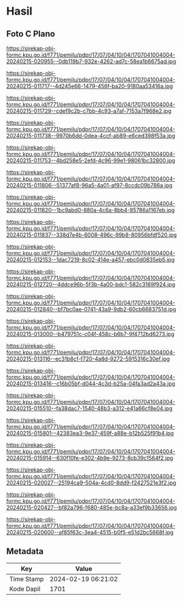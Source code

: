 # Hasil

## Foto C Plano

https://sirekap-obj-formc.kpu.go.id/f771/pemilu/pdpr/17/07/04/10/04/1707041004004-20240215-020955--0db119b7-932e-4262-ad7c-58ea1b6675ad.jpg

https://sirekap-obj-formc.kpu.go.id/f771/pemilu/pdpr/17/07/04/10/04/1707041004004-20240215-011717--4d245e66-1479-456f-ba20-9180aa53416a.jpg

https://sirekap-obj-formc.kpu.go.id/f771/pemilu/pdpr/17/07/04/10/04/1707041004004-20240215-011729--cdef9c2b-c7bb-4c93-a7af-7153a7f968e2.jpg

https://sirekap-obj-formc.kpu.go.id/f771/pemilu/pdpr/17/07/04/10/04/1707041004004-20240215-011738--9970b6dd-0dea-4ccf-ab89-e6ced398f53a.jpg

https://sirekap-obj-formc.kpu.go.id/f771/pemilu/pdpr/17/07/04/10/04/1707041004004-20240215-011753--4bd258e5-2efd-4c96-99e1-98061bc32800.jpg

https://sirekap-obj-formc.kpu.go.id/f771/pemilu/pdpr/17/07/04/10/04/1707041004004-20240215-011806--51377af8-96a5-4a01-af97-8ccdc09b786a.jpg

https://sirekap-obj-formc.kpu.go.id/f771/pemilu/pdpr/17/07/04/10/04/1707041004004-20240215-011820--1bc9abd0-880a-4c6a-8bb4-85786a1167eb.jpg

https://sirekap-obj-formc.kpu.go.id/f771/pemilu/pdpr/17/07/04/10/04/1707041004004-20240215-011837--338d7e4b-6008-496c-99b8-80956bfdf520.jpg

https://sirekap-obj-formc.kpu.go.id/f771/pemilu/pdpr/17/07/04/10/04/1707041004004-20240215-012153--1dac7219-8c02-414e-a457-ebc0d0835eb5.jpg

https://sirekap-obj-formc.kpu.go.id/f771/pemilu/pdpr/17/07/04/10/04/1707041004004-20240215-012720--4ddce96b-5f3b-4a00-bdc1-582c3169f924.jpg

https://sirekap-obj-formc.kpu.go.id/f771/pemilu/pdpr/17/07/04/10/04/1707041004004-20240215-012840--bf7bc0ae-0741-43a9-9db2-60cb6683751d.jpg

https://sirekap-obj-formc.kpu.go.id/f771/pemilu/pdpr/17/07/04/10/04/1707041004004-20240215-013000--b479751c-c04f-458c-b6b7-9f4712bd6273.jpg

https://sirekap-obj-formc.kpu.go.id/f771/pemilu/pdpr/17/07/04/10/04/1707041004004-20240215-013116--ec31b8cf-f720-4a8d-9272-5915316c30ef.jpg

https://sirekap-obj-formc.kpu.go.id/f771/pemilu/pdpr/17/07/04/10/04/1707041004004-20240215-013416--c16b05bf-d044-4c3d-b25a-04fa3ad2a43a.jpg

https://sirekap-obj-formc.kpu.go.id/f771/pemilu/pdpr/17/07/04/10/04/1707041004004-20240215-015510--fa38dac7-1540-48b3-a312-e41a66cf8e04.jpg

https://sirekap-obj-formc.kpu.go.id/f771/pemilu/pdpr/17/07/04/10/04/1707041004004-20240215-015801--42383ea3-9e37-459f-a88e-b12b525f91b4.jpg

https://sirekap-obj-formc.kpu.go.id/f771/pemilu/pdpr/17/07/04/10/04/1707041004004-20240215-015914--630f10fe-e302-4b9e-9273-8cb39c1564f2.jpg

https://sirekap-obj-formc.kpu.go.id/f771/pemilu/pdpr/17/07/04/10/04/1707041004004-20240215-020027--25194ca9-504a-4cd0-8dd9-f2427521e3f2.jpg

https://sirekap-obj-formc.kpu.go.id/f771/pemilu/pdpr/17/07/04/10/04/1707041004004-20240215-020427--bf82a796-f680-485e-bc8a-a33ef9b33656.jpg

https://sirekap-obj-formc.kpu.go.id/f771/pemilu/pdpr/17/07/04/10/04/1707041004004-20240215-020600--af85f63c-3ea4-4515-b0f5-e51d2bc5668f.jpg


## Metadata

| Key        | Value               |
| ---------- | ------------------- |
| Time Stamp | 2024-02-19 06:21:02 |
| Kode Dapil | 1701                |



